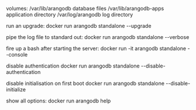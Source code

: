 volumes:
  /var/lib/arangodb    		database files
  /var/lib/arangodb-apps	application directory
  /var/log/arangodb		log directory

run an upgrade:
  docker run arangodb standalone --upgrade

pipe the log file to standard out:
  docker run arangodb standalone --verbose

fire up a bash after starting the server:
  docker run -it arangodb standalone --console

disable authentication
  docker run arangodb standalone --disable-authentication

disable initialisation on first boot
  docker run arangodb standalone --disable-initialize

show all options:
  docker run arangodb help
